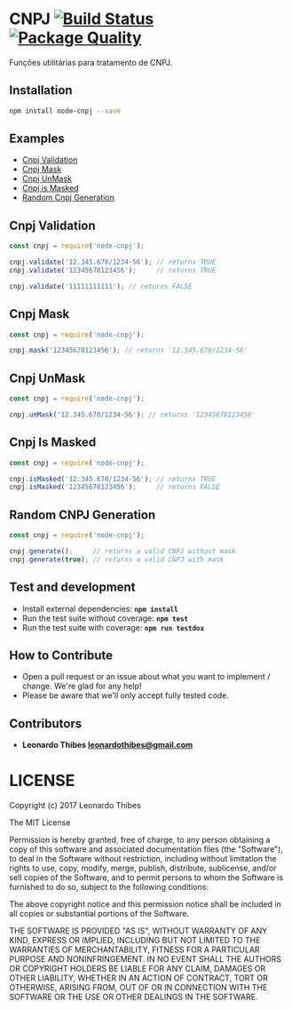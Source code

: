 # CNPJ [![Build Status](https://secure.travis-ci.org/leonardothibes/node-cnpj.png)](http://travis-ci.org/leonardothibes/node-cnpj) [![Package Quality](http://npm.packagequality.com/shield/node-cnpj.svg)](http://packagequality.com/#?package=node-cnpj)

Funções utilitárias para tratamento de CNPJ.

Installation
------------

```bash
npm install node-cnpj --save
```

Examples
--------

* [Cnpj Validation](#cnpj-validation)
* [Cnpj Mask](#cnpj-mask)
* [Cnpj UnMask](#cnpj-unmask)
* [Cnpj is Masked](#cnpj-is-masked)
* [Random Cnpj Generation](#random-cnpj-generation)

Cnpj Validation
--------------

```js
const cnpj = require('node-cnpj');

cnpj.validate('12.345.678/1234-56'); // returns TRUE
cnpj.validate('12345678123456');     // returns TRUE

cnpj.validate('11111111111'); // returns FALSE

```

Cnpj Mask
--------

```js
const cnpj = require('node-cnpj');

cnpj.mask('12345678123456'); // returns '12.345.678/1234-56'

```

Cnpj UnMask
--------

```js
const cnpj = require('node-cnpj');

cnpj.unMask('12.345.678/1234-56'); // returns '12345678123456'

```

Cnpj Is Masked
------------

```js
const cnpj = require('node-cnpj');

cnpj.isMasked('12.345.678/1234-56'); // returns TRUE
cnpj.isMasked('12345678123456');     // returns FALSE

```

Random CNPJ Generation
----------------------

```js
const cnpj = require('node-cnpj');

cnpj.generate();     // returns a valid CNPJ without mask
cnpj.generate(true); // returns a valid CNPJ with mask

```

Test and development
--------------------

* Install external dependencies: **``npm install``**
* Run the test suite without coverage: **``npm test``**
* Run the test suite with coverage: **``npm run testdox``**

How to Contribute
-----------------

* Open a pull request or an issue about what you want to implement / change. We're glad for any help!
* Please be aware that we'll only accept fully tested code.

Contributors
------------

 * **Leonardo Thibes <leonardothibes@gmail.com>**

LICENSE
=======

Copyright (c) 2017 Leonardo Thibes

The MIT License

Permission is hereby granted, free of charge, to any person obtaining a copy of
this software and associated documentation files (the "Software"), to deal in
the Software without restriction, including without limitation the rights to
use, copy, modify, merge, publish, distribute, sublicense, and/or sell copies of
the Software, and to permit persons to whom the Software is furnished to do so,
subject to the following conditions:

The above copyright notice and this permission notice shall be included in all
copies or substantial portions of the Software.

THE SOFTWARE IS PROVIDED "AS IS", WITHOUT WARRANTY OF ANY KIND, EXPRESS OR
IMPLIED, INCLUDING BUT NOT LIMITED TO THE WARRANTIES OF MERCHANTABILITY, FITNESS
FOR A PARTICULAR PURPOSE AND NONINFRINGEMENT. IN NO EVENT SHALL THE AUTHORS OR
COPYRIGHT HOLDERS BE LIABLE FOR ANY CLAIM, DAMAGES OR OTHER LIABILITY, WHETHER
IN AN ACTION OF CONTRACT, TORT OR OTHERWISE, ARISING FROM, OUT OF OR IN
CONNECTION WITH THE SOFTWARE OR THE USE OR OTHER DEALINGS IN THE SOFTWARE.
